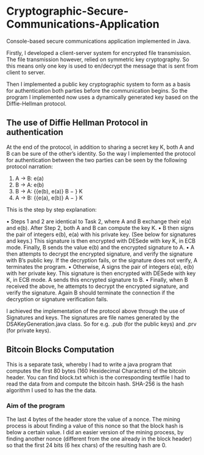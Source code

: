 # Cryptographic-Secure-Communications-Application
Console-based secure communications application implemented in Java. 

Firstly, I developed a client-server system for encrypted file transmission. The file transmission however, relied on symmetric key cryptography. So this means only one key is used to en/decrypt the message that is sent from client to server. 

Then I implemented a public key cryptographic system to form as a basis for authentication both parties before the communication begins. So the program I implemented now uses a dynamically generated key based on the Diffie-Hellman protocol.


## The use of Diffie Hellman Protocol in authentication 
At the end of the protocol, in addition to sharing a secret key K, both A and B can be sure of the other’s identity.
So the way I implemented the protocol for authentication between the two parties can be seen by the following protocol narration: 

1. A → B: e(a)
2. B → A: e(b)
3. B → A: {{e(b), e(a)} B − } K
4. A → B: {{e(a), e(b)} A − } K

This is the step by step explanation:

• Steps 1 and 2 are identical to Task 2, where A and B exchange their e(a) and e(b). After
Step 2, both A and B can compute the key K.
• B then signs the pair of integers e(b), e(a) with his private key. (See below for signatures
and keys.) This signature is then encrypted with DESede with key K, in ECB mode.
Finally, B sends the value e(b) and the encrypted signature to A.
• A then attempts to decrypt the encrypted signature, and verify the signature with B’s
public key. If the decryption fails, or the signature does not verify, A terminates the
program.
• Otherwise, A signs the pair of integers e(a), e(b) with her private key. This signature is
then encrypted with DESede with key K, in ECB mode. A sends this encrypted signature
to B.
• Finally, when B received the above, he attempts to decrypt the encrypted signature,
and verify the signature. Again B should terminate the connection if the decryption or
signature verification fails.

I achieved the implementation of the protocol above through the use of Signatures and keys. The signatures are file names generated by the DSAKeyGeneration.java class. So for e.g. <userid>.pub (for the public keys) and <userid>.prv (for private keys).
  
## Bitcoin Blocks Computation
This is a separate task, whereby I had to write a java program that computes the first 80 bytes (160 Hexidecimal Characters) of the bitcoin header.
You can find block.txt which is the corresponding textfile I had to read the data from and compute the bitcoin hash.
SHA-256 is the hash algorithm I used to has the the data. 

### Aim of the program
The last 4 bytes of the header store the value of a nonce. The mining process is about
finding a value of this nonce so that the block hash is below a certain value. I did an easier version of the mining process, by finding another nonce (different from the one
already in the block header) so that the first 24 bits (6 hex chars) of the resulting hash are 0.

